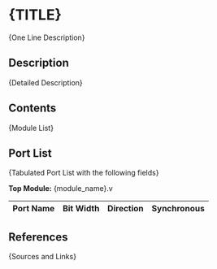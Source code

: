 # {TITLE}
{One Line Description}

## Description
{Detailed Description}

## Contents
{Module List}

## Port List
{Tabulated Port List with the following fields}

**Top Module:** {module_name}.v

| Port Name | Bit Width | Direction | Synchronous |
|---|---|---|---|

## References
{Sources and Links}
